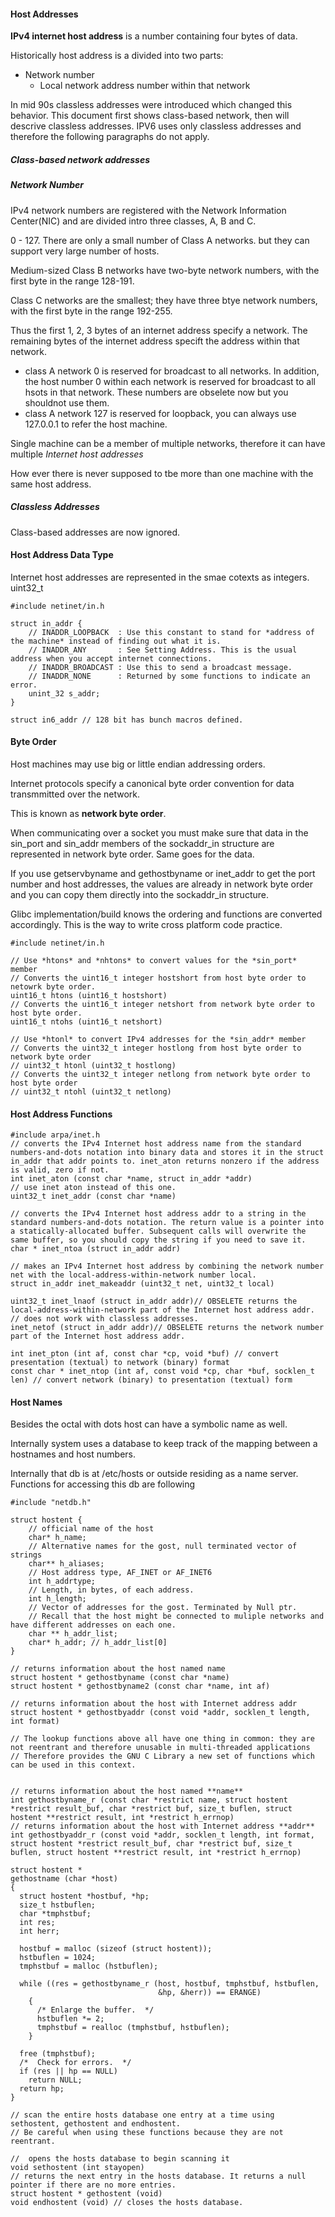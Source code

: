 #### Host Addresses

**IPv4 internet host address** is a number containing four bytes of data.

Historically host address is a divided into two parts:

- Network number
    - Local network address number within that network

In mid 90s classless addresses were introduced which changed this behavior. This document first shows class-based network, then will descrive classless addresses. 
IPV6 uses only classless addresses and therefore the following paragraphs do not apply.

##### Class-based network addresses

##### Network Number

IPv4 network numbers are registered with the Network Information Center(NIC) and are divided intro three classes, A, B and C.

0 - 127. There are only a small number of Class A networks. but they can support very large number of hosts.

Medium-sized Class B networks have two-byte network numbers, with the first byte in the range 128-191.

Class C networks are the smallest; they have three btye network numbers, with the first byte in the range 192-255. 

Thus the first 1, 2, 3 bytes of an internet address specify a network. The remaining bytes of the internet address specift the address within that network.

- class A network 0 is reserved for broadcast to all networks. In addition, the host number 0 within each network is reserved for broadcast to all hsots in that network.
These numbers are obselete now but you shouldnot use them.
- class A network 127 is reserved for loopback, you can always use 127.0.0.1 to refer the host machine.

Single machine can be a member of multiple networks, therefore it can have multiple *Internet host addresses*

How ever there is never supposed to tbe more than one machine with the same host address.

##### Classless Addresses

Class-based addresses are now ignored.

#### Host Address Data Type

Internet host addresses are represented in the smae cotexts as integers. uint32_t 

```
#include netinet/in.h

struct in_addr {
    // INADDR_LOOPBACK  : Use this constant to stand for *address of the machine* instead of finding out what it is.
    // INADDR_ANY       : See Setting Address. This is the usual address when you accept internet connections.
    // INADDR_BROADCAST : Use this to send a broadcast message.
    // INADDR_NONE      : Returned by some functions to indicate an error.
    unint_32 s_addr;    
}

struct in6_addr // 128 bit has bunch macros defined.
```

#### Byte Order
Host machines may use big or little endian addressing orders. 

Internet protocols specify a canonical byte order convention for data transmmitted over the network.

This is known as **network byte order**.

When communicating over a socket you must make sure that data in the sin_port and sin_addr members of the sockaddr_in structure are represented in network byte order.
Same goes for the data.

If you use getservbyname and gethostbyname or inet_addr to get the port number and host addresses, the values are already in network byte order
and you can copy them directly into the sockaddr_in structure.

Glibc implementation/build knows the ordering and functions are converted accordingly. This is the way to write cross platform code practice.

```
#include netinet/in.h

// Use *htons* and *nhtons* to convert values for the *sin_port* member
// Converts the uint16_t integer hostshort from host byte order to netowrk byte order.
uint16_t htons (uint16_t hostshort)
// Converts the uint16_t integer netshort from network byte order to host byte order.
uint16_t ntohs (uint16_t netshort)

// Use *htonl* to convert IPv4 addresses for the *sin_addr* member
// Converts the uint32_t integer hostlong from host byte order to network byte order
// uint32_t htonl (uint32_t hostlong)
// Converts the uint32_t integer netlong from network byte order to host byte order
// uint32_t ntohl (uint32_t netlong)
```

#### Host Address Functions

```
#include arpa/inet.h
// converts the IPv4 Internet host address name from the standard numbers-and-dots notation into binary data and stores it in the struct in_addr that addr points to. inet_aton returns nonzero if the address is valid, zero if not. 
int inet_aton (const char *name, struct in_addr *addr)
// use inet aton instead of this one.
uint32_t inet_addr (const char *name)

// converts the IPv4 Internet host address addr to a string in the standard numbers-and-dots notation. The return value is a pointer into a statically-allocated buffer. Subsequent calls will overwrite the same buffer, so you should copy the string if you need to save it. 
char * inet_ntoa (struct in_addr addr)

// makes an IPv4 Internet host address by combining the network number net with the local-address-within-network number local. 
struct in_addr inet_makeaddr (uint32_t net, uint32_t local)

uint32_t inet_lnaof (struct in_addr addr)// OBSELETE returns the local-address-within-network part of the Internet host address addr. // does not work with classless addresses.
inet_netof (struct in_addr addr)// OBSELETE returns the network number part of the Internet host address addr. 

int inet_pton (int af, const char *cp, void *buf) // convert presentation (textual) to network (binary) format
const char * inet_ntop (int af, const void *cp, char *buf, socklen_t len) // convert network (binary) to presentation (textual) form
```

#### Host Names

Besides the octal with dots host can have a symbolic name as well.

Internally system uses a database to keep track of the mapping between a hostnames and host numbers.

Internally that db is at /etc/hosts or outside residing as a name server. Functions for accessing this db are following

```
#include "netdb.h"

struct hostent {
    // official name of the host
    char* h_name;
    // Alternative names for the gost, null terminated vector of strings
    char** h_aliases;
    // Host address type, AF_INET or AF_INET6
    int h_addrtype;
    // Length, in bytes, of each address.
    int h_length;
    // Vector of addresses for the gost. Terminated by Null ptr.
    // Recall that the host might be connected to muliple networks and have different addresses on each one.
    char ** h_addr_list;
    char* h_addr; // h_addr_list[0]
}

// returns information about the host named name
struct hostent * gethostbyname (const char *name)
struct hostent * gethostbyname2 (const char *name, int af)

// returns information about the host with Internet address addr
struct hostent * gethostbyaddr (const void *addr, socklen_t length, int format)

// The lookup functions above all have one thing in common: they are not reentrant and therefore unusable in multi-threaded applications
// Therefore provides the GNU C Library a new set of functions which can be used in this context. 


// returns information about the host named **name**
int gethostbyname_r (const char *restrict name, struct hostent *restrict result_buf, char *restrict buf, size_t buflen, struct hostent **restrict result, int *restrict h_errnop)
// returns information about the host with Internet address **addr**
int gethostbyaddr_r (const void *addr, socklen_t length, int format, struct hostent *restrict result_buf, char *restrict buf, size_t buflen, struct hostent **restrict result, int *restrict h_errnop)

struct hostent *
gethostname (char *host)
{
  struct hostent *hostbuf, *hp;
  size_t hstbuflen;
  char *tmphstbuf;
  int res;
  int herr;

  hostbuf = malloc (sizeof (struct hostent));
  hstbuflen = 1024;
  tmphstbuf = malloc (hstbuflen);

  while ((res = gethostbyname_r (host, hostbuf, tmphstbuf, hstbuflen,
                                 &hp, &herr)) == ERANGE)
    {
      /* Enlarge the buffer.  */
      hstbuflen *= 2;
      tmphstbuf = realloc (tmphstbuf, hstbuflen);
    }

  free (tmphstbuf);
  /*  Check for errors.  */
  if (res || hp == NULL)
    return NULL;
  return hp;
}

// scan the entire hosts database one entry at a time using sethostent, gethostent and endhostent. 
// Be careful when using these functions because they are not reentrant. 

//  opens the hosts database to begin scanning it
void sethostent (int stayopen)
// returns the next entry in the hosts database. It returns a null pointer if there are no more entries. 
struct hostent * gethostent (void)
void endhostent (void) // closes the hosts database. 
```


